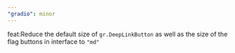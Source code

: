 ```yaml
---
"gradio": minor
---
```


feat:Reduce the default size of `gr.DeepLinkButton` as well as the size of the flag buttons in interface to `"md"`
